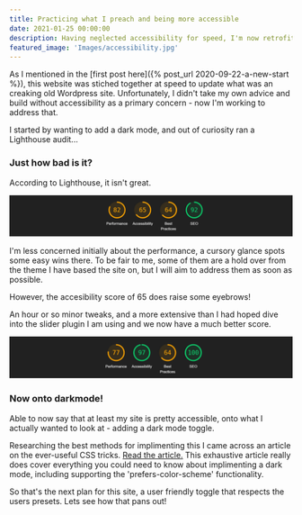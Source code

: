 ```yaml
---
title: Practicing what I preach and being more accessible
date: 2021-01-25 00:00:00
description: Having neglected accessibility for speed, I'm now retrofitting enhancements to this site, but first lets address my terrible lighthouse score
featured_image: 'Images/accessibility.jpg'
---
```


As I mentioned in the [first post here]({% post_url 2020-09-22-a-new-start %}), this website was stiched together at speed to update what was an creaking old Wordpress site. Unfortunately, I didn't take my own advice and build without accessibility as a primary concern - now I'm working to address that. 

I started by wanting to add a dark mode, and out of curiosity ran a Lighthouse audit... 

### Just how bad is it? 
According to Lighthouse, it isn't great. 

![Poor Initial Lighthouse score](Images/initial-lighthouse.jpg)

I'm less concerned initially about the performance, a cursory glance spots some easy wins there. To be fair to me, some of them are a hold over from the theme I have based the site on, but I will aim to address them as soon as possible.

However, the accesibility score of 65 does raise some eyebrows!

An hour or so minor tweaks, and a more extensive than I had hoped dive into the slider plugin I am using and we now have a much better score. 

![Lighthouse accessibilty score improved to 97](Images/lighthouse-2.jpg)


### Now onto darkmode!
Able to now say that at least my site is pretty accessible, onto what I actually wanted to look at - adding a dark mode toggle. 

Researching the best methods for implimenting this I came across an article on the ever-useful CSS tricks. [Read the article.](https://css-tricks.com/a-complete-guide-to-dark-mode-on-the-web/) This exhaustive article really does cover everything you could need to know about implimenting a dark mode, including supporting the 'prefers-color-scheme' functionality.

So that's the next plan for this site, a user friendly toggle that respects the users presets. Lets see how that pans out!

